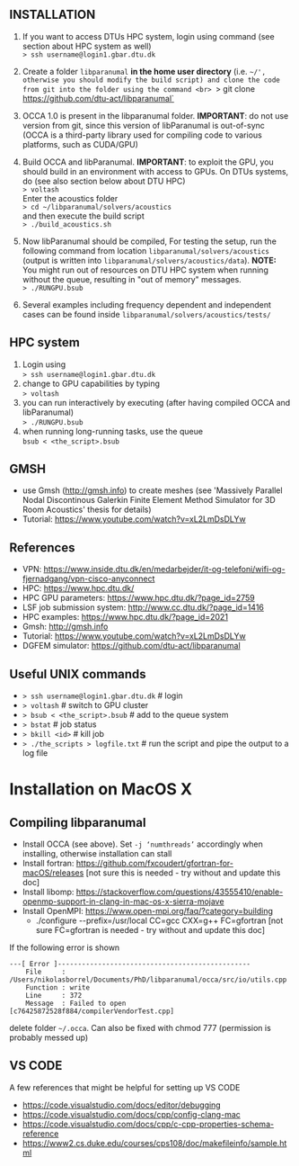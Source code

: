 ## INSTALLATION
1. If you want to access DTUs HPC system, login using command (see section about HPC system as well) <br>
    `> ssh username@login1.gbar.dtu.dk`
2. Create a folder `libparanumal` **in the home user directory** (i.e. `~/', otherwise you should modify the build script) and clone the code from git into the folder using the command <br>
    `> git clone https://github.com/dtu-act/libparanumal`
3. OCCA 1.0 is present in the libparanumal folder. **IMPORTANT**: do not use version from git, since this version of libParanumal is out-of-sync (OCCA is a third-party library used for compiling code to various platforms, such as CUDA/GPU)
4. Build OCCA and libParanumal. **IMPORTANT**: to exploit the GPU, you should build in an environment with access to GPUs. On DTUs systems, do (see also section below about DTU HPC) <br>
    `> voltash`<br>
    Enter the acoustics folder <br>
    `> cd ~/libparanumal/solvers/acoustics` <br>
    and then execute the build script <br>
    `> ./build_acoustics.sh` <br>
    
5. Now libParanumal should be compiled, For testing the setup, run the following command from location `libparanumal/solvers/acoustics` (output is written into `libparanumal/solvers/acoustics/data`). **NOTE:** You might run out of resources on DTU HPC system when running without the queue, resulting in "out of memory" messages. <br>
    `> ./RUNGPU.bsub` <br>    
6. Several examples including frequency dependent and independent cases can be found inside `libparanumal/solvers/acoustics/tests/`

## HPC system
1. Login using <br>
    `> ssh username@login1.gbar.dtu.dk`
2. change to GPU capabilities by typing <br> 
    `> voltash`
3. you can run interactively by executing (after having compiled OCCA and libParanumal)<br> 
    `> ./RUNGPU.bsub`
4. when running long-running tasks, use the queue <br> 
    `bsub < <the_script>.bsub`

## GMSH
* use Gmsh (http://gmsh.info) to create meshes (see 'Massively Parallel Nodal Discontinous Galerkin Finite Element Method Simulator for 3D Room Acoustics' thesis for details)
* Tutorial: https://www.youtube.com/watch?v=xL2LmDsDLYw

## References
* VPN: https://www.inside.dtu.dk/en/medarbejder/it-og-telefoni/wifi-og-fjernadgang/vpn-cisco-anyconnect
* HPC: https://www.hpc.dtu.dk/
* HPC GPU parameters: https://www.hpc.dtu.dk/?page_id=2759
* LSF job submission system: http://www.cc.dtu.dk/?page_id=1416
* HPC examples: https://www.hpc.dtu.dk/?page_id=2021
* Gmsh: http://gmsh.info
* Tutorial: https://www.youtube.com/watch?v=xL2LmDsDLYw
* DGFEM simulator: https://github.com/dtu-act/libparanumal

## Useful UNIX commands
* `> ssh username@login1.gbar.dtu.dk`   # login
* `> voltash`                           # switch to GPU cluster
* `> bsub < <the_script>.bsub`          # add to the queue system
* `> bstat`                             # job status
* `> bkill <id>`                        # kill job
* `> ./the_scripts > logfile.txt`       # run the script and pipe the output to a log file

# Installation on MacOS X
## Compiling libparanumal

* Install OCCA (see above). Set `-j ‘numthreads’` accordingly when installing, otherwise installation can stall
* Install fortran: https://github.com/fxcoudert/gfortran-for-macOS/releases [not sure this is needed - try without and update this doc]
* Install libomp: https://stackoverflow.com/questions/43555410/enable-openmp-support-in-clang-in-mac-os-x-sierra-mojave
* Install OpenMPI: https://www.open-mpi.org/faq/?category=building
	- ./configure --prefix=/usr/local CC=gcc CXX=g++ FC=gfortran [not sure FC=gfortran is needed - try without and update this doc]

If the following error is shown

    ---[ Error ]------------------------------------------------
        File     : /Users/nikolasborrel/Documents/PhD/libparanumal/occa/src/io/utils.cpp
        Function : write
        Line     : 372
        Message  : Failed to open [c76425872528f884/compilerVendorTest.cpp]

delete folder `~/.occa`. Can also be fixed with chmod 777 (permission is probably messed up)

## VS CODE
A few references that might be helpful for setting up VS CODE

* https://code.visualstudio.com/docs/editor/debugging
* https://code.visualstudio.com/docs/cpp/config-clang-mac
* https://code.visualstudio.com/docs/cpp/c-cpp-properties-schema-reference
* https://www2.cs.duke.edu/courses/cps108/doc/makefileinfo/sample.html